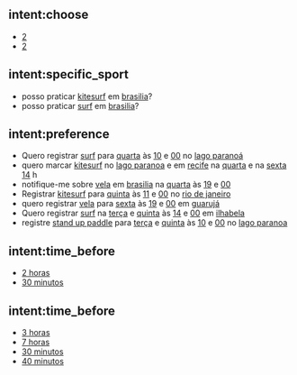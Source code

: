 ## intent:choose
- [2](choice)
- [2](choice)

## intent:specific_sport
- posso praticar [kitesurf](sport) em [brasilia](locale)?
- posso praticar [surf](sport) em [brasilia](locale)?

## intent:preference
- Quero registrar [surf](user_sport) para [quarta](user_day) às [10](user_hour) e [00](user_minute) no [lago paranoá](user_locale)
- quero marcar [kitesurf](user_sport) no [lago paranoa](user_locale) e em [recife](user_locale) na [quarta](user_day) e na [sexta](user_day) [14](user_hour) h
- notifique-me sobre [vela](user_sport) em [brasilia](user_locale) na [quarta](user_day) às [19](user_hour) e [00](user_minute)
- Registrar [kitesurf](user_sport) para [quinta](user_day) às [11](user_hour) e [00](user_minute) no [rio de janeiro](user_locale)
- quero registrar [vela](user_sport) para [sexta](user_day) às [19](user_hour) e [00](user_minute) em [guarujá](user_locale)
- Quero registrar [surf](user_sport) na [terça](user_day) e [quinta](user_day) às [14](user_hour) e [00](user_minute) em [ilhabela](user_locale)
- registre [stand up paddle](user_sport) para [terça](user_day) e [quinta](user_day) às [10](user_hour) e [00](user_minute) no [lago paranoa](user_locale)

## intent:time_before
- [2 horas](hours_before)
- [30 minutos](minutes_before)

## intent:time_before
- [3 horas](hours_before)
- [7 horas](hours_before)
- [30 minutos](minutes_before)
- [40 minutos](minutes_before)
